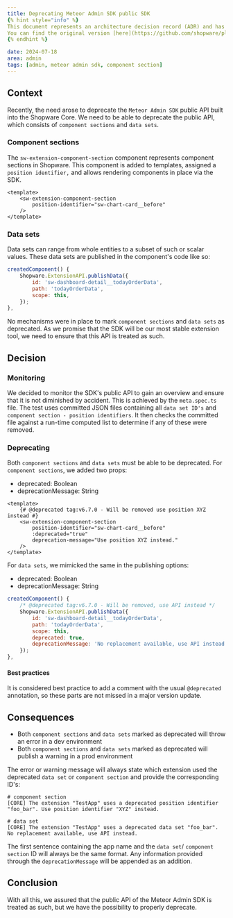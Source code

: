 ```yaml
---
title: Deprecating Meteor Admin SDK public SDK
{% hint style="info" %}
This document represents an architecture decision record (ADR) and has been mirrored from the ADR section in our Shopware 6 repository.
You can find the original version [here](https://github.com/shopware/platform/blob/trunk/adr/2024-07-16-deprecating-sdk-public-api.md)
{% endhint %}

date: 2024-07-18
area: admin
tags: [admin, meteor admin sdk, component section]
---
```


## Context

Recently, the need arose to deprecate the `Meteor Admin SDK` public API built into the Shopware Core.
We need to be able to deprecate the public API, which consists of `component sections` and `data sets`.

### Component sections
The `sw-extension-component-section` component represents component sections in Shopware.
This component is added to templates, assigned a `position identifier,` and allows rendering components in place via the SDK.

```vue
<template>
    <sw-extension-component-section
        position-identifier="sw-chart-card__before"
    />
</template>
```

### Data sets
Data sets can range from whole entities to a subset of such or scalar values. These data sets are published in the component's code like so:

```javascript
createdComponent() {
    Shopware.ExtensionAPI.publishData({
        id: 'sw-dashboard-detail__todayOrderData',
        path: 'todayOrderData',
        scope: this,
    });
},
```

No mechanisms were in place to mark `component sections` and `data sets` as deprecated.
As we promise that the SDK will be our most stable extension tool, we need to ensure that this API is treated as such.

## Decision

### Monitoring
We decided to monitor the SDK's public API to gain an overview and ensure that it is not diminished by accident.
This is achieved by the `meta.spec.ts` file. The test uses committed JSON files containing all `data set ID's` and `component section - position identifiers`.
It then checks the committed file against a run-time computed list to determine if any of these were removed.

### Deprecating
Both `component sections` and `data sets` must be able to be deprecated.
For `component sections`, we added two props:

- deprecated: Boolean
- deprecationMessage: String

```vue
<template>
    {# @deprecated tag:v6.7.0 - Will be removed use position XYZ instead #}
    <sw-extension-component-section
        position-identifier="sw-chart-card__before"
        :deprecated="true"
        deprecation-message="Use position XYZ instead."
    />
</template>
```

For `data sets`, we mimicked the same in the publishing options:

- deprecated: Boolean
- deprecationMessage: String

```javascript
createdComponent() {
    /* @deprecated tag:v6.7.0 - Will be removed, use API instead */ 
    Shopware.ExtensionAPI.publishData({
        id: 'sw-dashboard-detail__todayOrderData',
        path: 'todayOrderData',
        scope: this,
        deprecated: true,
        deprecationMessage: 'No replacement available, use API instead.'
    });
},
```

#### Best practices
It is considered best practice to add a comment with the usual `@deprecated` annotation, so these parts are not missed in a major version update.

## Consequences
- Both `component sections` and `data sets` marked as deprecated will throw an error in a dev environment
- Both `component sections` and `data sets` marked as deprecated will publish a warning in a prod environment

The error or warning message will always state which extension used the deprecated `data set` or `component section` and provide the corresponding ID's:

```shell
# component section
[CORE] The extension "TestApp" uses a deprecated position identifier "foo_bar". Use position identifier "XYZ" instead.

# data set
[CORE] The extension "TestApp" uses a deprecated data set "foo_bar". No replacement available, use API instead.
```

The first sentence containing the app name and the `data set`/ `component section` ID will always be the same format.
Any information provided through the `deprecationMessage` will be appended as an addition.

## Conclusion
With all this, we assured that the public API of the Meteor Admin SDK is treated as such, but we have the possibility to properly deprecate.
